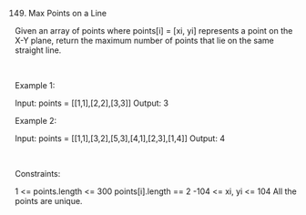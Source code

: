 149. Max Points on a Line

Given an array of points where points[i] = [xi, yi] represents a point on the X-Y plane, return the maximum number of points that lie on the same straight line.

 

Example 1:

Input: points = [[1,1],[2,2],[3,3]]
Output: 3


Example 2:

Input: points = [[1,1],[3,2],[5,3],[4,1],[2,3],[1,4]]
Output: 4


 

Constraints:

1 <= points.length <= 300
points[i].length == 2
-104 <= xi, yi <= 104
All the points are unique.